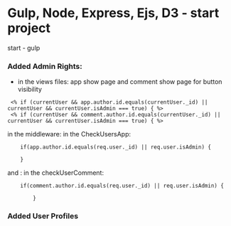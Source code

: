 # Gulp, Node, Express, Ejs, D3 - start project

start - gulp

### Added Admin Rights:
- in the views files:
app show page and comment show page for button visibility
```
 <% if (currentUser && app.author.id.equals(currentUser._id) || currentUser && currentUser.isAdmin === true) { %>
 <% if (currentUser && comment.author.id.equals(currentUser._id) || currentUser && currentUser.isAdmin === true) { %>
```
in the middleware:
in the CheckUsersApp:
```
    if(app.author.id.equals(req.user._id) || req.user.isAdmin) {

    }
```
and :
in the checkUserComment:
```
    if(comment.author.id.equals(req.user._id) || req.user.isAdmin) {

        }
```

### Added User Profiles
